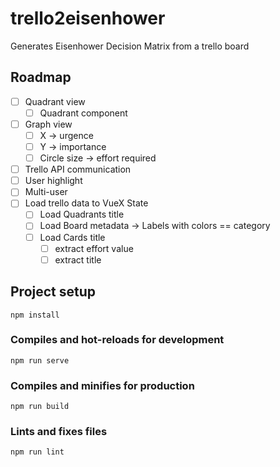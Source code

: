 # trello2eisenhower
Generates Eisenhower Decision Matrix from a trello board

## Roadmap

* [ ] Quadrant view
  * [ ] Quadrant component
* [ ] Graph view 
  * [ ] X -> urgence
  * [ ] Y -> importance
  * [ ] Circle size -> effort required
* [ ] Trello API communication
* [ ] User highlight
* [ ] Multi-user
* [ ] Load trello data to VueX State
  * [ ] Load Quadrants title
  * [ ] Load Board metadata -> Labels with colors == category
  * [ ] Load Cards title
    * [ ] extract effort value
    * [ ] extract title

## Project setup
```
npm install
```

### Compiles and hot-reloads for development
```
npm run serve
```

### Compiles and minifies for production
```
npm run build
```

### Lints and fixes files
```
npm run lint
```
